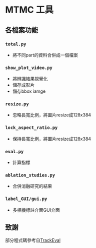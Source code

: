 MTMC 工具
==

## 各檔案功能

###  `total.py`
- 將不同part的資料合併成一個檔案

### `show_plot_video.py`
- 將辨識結果視覺化
- 儲存成影片
- 儲存bbox iamge

### `resize.py`
- 忽略長寬比例，將圖片resize成128x384

### `lock_aspect_ratio.py`
- 保持長寬比例，將圖片resize成128x384

### `eval.py`
- 計算指標

### `ablation_studies.py`
- 合併消融研究的結果

### `label_GUI/gui.py`
- 多相機標註介面GUI介面

## 致謝
部分程式碼參考自[TrackEval](https://github.com/JonathonLuiten/TrackEval)
